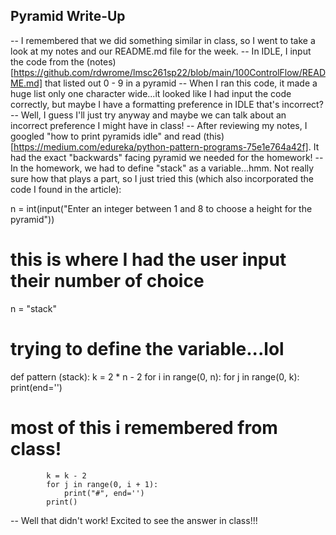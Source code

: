 ## Pyramid Write-Up
-- I remembered that we did something similar in class, so I went to take a look at my notes and our README.md file for the week.
-- In IDLE, I input the code from the (notes)[https://github.com/rdwrome/lmsc261sp22/blob/main/100ControlFlow/README.md] that listed out 0 - 9 in a pyramid
-- When I ran this code, it made a huge list only one character wide...it looked like I had input the code correctly, but maybe I have a formatting preference in IDLE that's incorrect?
-- Well, I guess I'll just try anyway and maybe we can talk about an incorrect preference I might have in class!
-- After reviewing my notes, I googled "how to print pyramids idle" and read (this)[https://medium.com/edureka/python-pattern-programs-75e1e764a42f]. It had the exact "backwards" facing pyramid we needed for the homework!
-- In the homework, we had to define "stack" as a variable...hmm. Not really sure how that plays a part, so I just tried this (which also incorporated the code I found in the article):

n = int(input("Enter an integer between 1 and 8 to choose a height for the pyramid"))
# this is where I had the user input their number of choice
n = "stack"
# trying to define the variable...lol
def pattern (stack):
        k = 2 * n - 2
        for i in range(0, n):
            for j in range(0, k):
                print(end='')
# most of this i remembered from class!
            k = k - 2
            for j in range(0, i + 1):
                print("#", end='')
            print()

-- Well that didn't work! Excited to see the answer in class!!!
